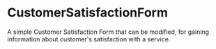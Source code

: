# CustomerSatisfactionForm
A simple Customer Satisfaction Form that can be modified, for gaining information about customer's satisfaction with a service. 
